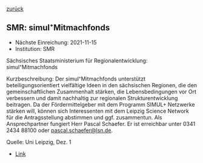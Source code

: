 [zurück](/funding/)

## SMR: simul⁺Mitmachfonds

* Nächste Einreichung: 2021-11-15
* Institution: SMR

Sächsisches Staatsministerium für Regionalentwicklung: simul⁺Mitmachfonds

Kurzbeschreibung: Der simul⁺Mitmachfonds unterstützt beteiligungsorientiert vielfältige Ideen in den sächsischen Regionen, die den gemeinschaftlichen Zusammenhalt stärken, die Lebensbedingungen vor Ort verbessern und damit nachhaltig zur regionalen Strukturentwicklung beitragen. Da der Fördermittelgeber mit dem Programm SIMUL+ Netzwerke stärken will, können sich Interessenten mit dem Leipzig Science Network für die Antragsstellung abstimmen und ggf. zusammentun. Als Ansprechpartner fungiert Herr Pascal Schaefer. Er ist erreichbar unter 0341 2434 88100 oder pascal.schaefer@lsn.de.

Quelle: Uni Leipzig, Dez. 1

* [Link](https://www.simulplusmitmachfonds.de/de/Mitmachfonds-2021.html)
